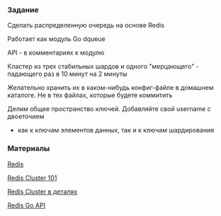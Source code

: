 
### Задание

Сделать распределенную очередь на основе Redis

Работает как модуль Go dqueue

API - в комментариях к модулю

Кластер из трех стабильных шардов и одного "мерцающего" - 
падающего раз в 10 минут на 2 минуты

Желательно хранить их в каком-нибудь конфиг-файле в домашнем каталоге.
Не в тех файлах, которые будете коммитить

Делим общее пространство ключей. Добавляйте свой username с двоеточием
- как к ключам элементов данных, так и к ключам шардирования


### Материалы

[Redis](https://www.redis.io/)

[Redis Cluster 101](https://redis.io/docs/management/scaling/)

[Redis Cluster в деталях](https://redis.io/docs/reference/cluster-spec/)

[Redis Go API](https://redis.uptrace.dev/)

